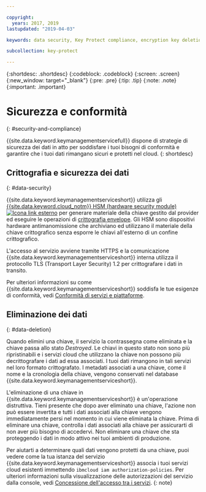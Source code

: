 ```yaml
---

copyright:
  years: 2017, 2019
lastupdated: "2019-04-03"

keywords: data security, Key Protect compliance, encryption key deletion

subcollection: key-protect

---
```


{:shortdesc: .shortdesc}
{:codeblock: .codeblock}
{:screen: .screen}
{:new_window: target="_blank"}
{:pre: .pre}
{:tip: .tip}
{:note: .note}
{:important: .important}

# Sicurezza e conformità
{: #security-and-compliance}

{{site.data.keyword.keymanagementservicefull}} dispone di strategie di sicurezza dei dati in atto per soddisfare i tuoi bisogni di conformità e garantire che i tuoi dati rimangano sicuri e protetti nel cloud.
{: shortdesc}

## Crittografia e sicurezza dei dati
{: #data-security}

{{site.data.keyword.keymanagementserviceshort}} utilizza gli [{{site.data.keyword.cloud_notm}} HSM (hardware security module) ![Icona link esterno](../../icons/launch-glyph.svg "Icona link esterno")](https://www.ibm.com/cloud/hardware-security-module) per generare materiale della chiave gestito dal provider ed eseguire le operazioni di [crittografia envelope](/docs/services/key-protect?topic=key-protect-envelope-encryption). Gli HSM sono dispositivi hardware antimanomissione che archiviano ed utilizzano il materiale della chiave crittografico senza esporre le chiavi all'esterno di un confine crittografico.

L'accesso al servizio avviene tramite HTTPS e la comunicazione {{site.data.keyword.keymanagementserviceshort}} interna utilizza il protocollo TLS (Transport Layer Security) 1.2 per crittografare i dati in transito.

Per ulteriori informazioni su come {{site.data.keyword.keymanagementserviceshort}} soddisfa le tue esigenze di conformità, vedi [Conformità di servizi e piattaforme](/docs/overview?topic=overview-security#compliancetable).

## Eliminazione dei dati
{: #data-deletion}

Quando elimini una chiave, il servizio la contrassegna come eliminata e la chiave passa allo stato _Destroyed_. Le chiavi in questo stato non sono più ripristinabili e i servizi cloud che utilizzano la chiave non possono più decrittografare i dati ad essa associati. I tuoi dati rimangono in tali servizi nel loro formato crittografato. I metadati associati a una chiave, come il nome e la cronologia della chiave, vengono conservati nel database {{site.data.keyword.keymanagementserviceshort}}. 

L'eliminazione di una chiave in {{site.data.keyword.keymanagementserviceshort}} è un'operazione distruttiva. Tieni presente che dopo aver eliminato una chiave, l'azione non può essere invertita e tutti i dati associati alla chiave vengono immediatamente persi nel momento in cui viene eliminata la chiave. Prima di eliminare una chiave, controlla i dati associati alla chiave per assicurarti di non aver più bisogno di accedervi. Non eliminare una chiave che sta proteggendo i dati in modo attivo nei tuoi ambienti di produzione. 

Per aiutarti a determinare quali dati vengono protetti da una chiave, puoi vedere come la tua istanza del servizio {{site.data.keyword.keymanagementserviceshort}} associa i tuoi servizi cloud esistenti immettendo `ibmcloud iam authorization-policies`. Per ulteriori informazioni sulla visualizzazione delle autorizzazioni del servizio dalla console, vedi [Concessione dell'accesso tra i servizi](/docs/iam?topic=iam-serviceauth).
{: note}
